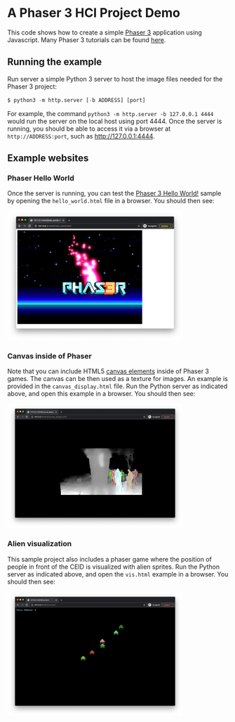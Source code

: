 # A Phaser 3 HCI Project Demo

This code shows how to create a simple [Phaser 3](https://phaser.io/) application using Javascript. Many Phaser 3 tutorials can be found [here](https://phaser.io/tutorials/getting-started-phaser3/).

## Running the example

Run server a simple Python 3 server to host the image files needed for the Phaser 3 project:

```python
$ python3 -m http.server [-b ADDRESS] [port]
```

For example, the command `python3 -m http.server -b 127.0.0.1 4444` would run the server on the local host using port 4444. Once the server is running, you should be able to access it via a browser at `http://ADDRESS:port`, such as http://127.0.0.1:4444.

## Example websites

### Phaser Hello World

Once the server is running, you can test the [Phaser 3 Hello World!](https://phaser.io/tutorials/getting-started-phaser3/part5) sample by opening the `hello_world.html` file in a browser. You should then see:

<img src="docs/hello_world.png" width="400"/>

### Canvas inside of Phaser

Note that you can include HTML5 [canvas elements](https://www.w3schools.com/html/html5_canvas.asp) inside of Phaser 3 games. The canvas can be then used
as a texture for images. An example is provided in the `canvas_display.html` file. Run the Python server as indicated above, and open this example in a browser. You should then see:

<img src="docs/canvas.png" width="400"/>

### Alien visualization

This sample project also includes a phaser game where the position of people in front of the CEID is visualized with alien sprites.
Run the Python server as indicated above, and open the `vis.html` example in a browser. You should then see:

<img src="docs/aliens.png" width="400"/>




